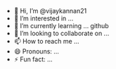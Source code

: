 - 👋 Hi, I’m @vijaykannan21
- 👀 I’m interested in ...
- 🌱 I’m currently learning ... github
- 💞️ I’m looking to collaborate on ...
- 📫 How to reach me ...
- 😄 Pronouns: ...
- ⚡ Fun fact: ...

<!---
vijaykannan21/vijaykannan21 is a ✨ special ✨ repository because its `README.md` (this file) appears on your GitHub profile.
You can click the Preview link to take a look at your changes.
--->

